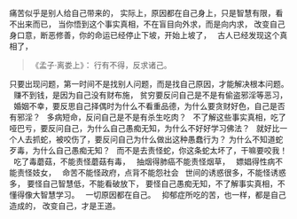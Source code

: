 痛苦似乎是别人给自己带来的，
实际上，原因都在自己身上，只是智慧有限，看不出来而已，
当你悟到这个事实真相，不在盲目向外求，而是向内求，
改变自己身口意，断恶修善，你的命运已经停止下坡，开始上坡了，
&nbsp;
古人已经发现这个真相了，

> 《孟子·离娄上》：
> 行有不得，反求诸己。

只要出现问题，第一时间不是找别人问题，而是找自己原因，才能解决根本问题。
&nbsp;
赚不到钱，是因为自己没有财布施，
贫穷要反问自己是不是有偷盗邪淫等恶习，
&nbsp;
婚姻不幸，要反思自己择偶时为什么不看重品德，为什么要贪财好色，自己是否有邪淫？
&nbsp;
多病短命，反问自己是不是有杀生吃肉？
&nbsp;
不了解这些事实真相，吃了哑巴亏，要反问自己，为什么自己愚痴无知，为什么不好好学习佛法？
&nbsp;
就好比一个人去抓蛇，被咬伤了，要反问自己为什么做出这种愚蠢行为？
为什么不知道蛇歹毒，为什么自己愚痴无知？
&nbsp;
而不是去责怪蛇，你这条蛇太坏了，干嘛要咬我！
&nbsp;
吃了毒蘑菇，不能责怪蘑菇有毒，
&nbsp;
抽烟得肺癌不能责怪烟草，
&nbsp;
嫖娼得性病不能责怪妓女，
&nbsp;
命苦不能怪政府，点背不能怨社会
&nbsp;
世间的诱惑很多，不能怪诱惑多，
要怪自己智慧低，不能看破放下，
要怪自己愚痴无知，不了解事实真相，不懂得像大智慧学习。
&nbsp;
一切原因都在自己。
&nbsp;
抑郁症所吃的苦，也一样，都是自己造成的，
改变自己，才是王道。

